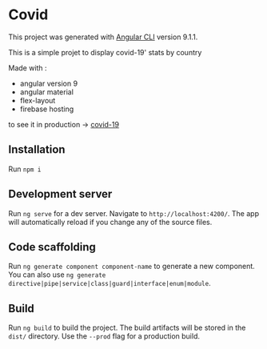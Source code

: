 # Covid

This project was generated with [Angular CLI](https://github.com/angular/angular-cli) version 9.1.1.

This is a simple projet to display covid-19' stats  by country

Made with :
* angular version 9
* angular material
* flex-layout
* firebase hosting

to see it in production -> [covid-19](https://covid-19-7dc8c.web.app/) 

## Installation

Run `npm i`

## Development server

Run `ng serve` for a dev server. Navigate to `http://localhost:4200/`. The app will automatically reload if you change any of the source files.

## Code scaffolding

Run `ng generate component component-name` to generate a new component. You can also use `ng generate directive|pipe|service|class|guard|interface|enum|module`.

## Build

Run `ng build` to build the project. The build artifacts will be stored in the `dist/` directory. Use the `--prod` flag for a production build.
